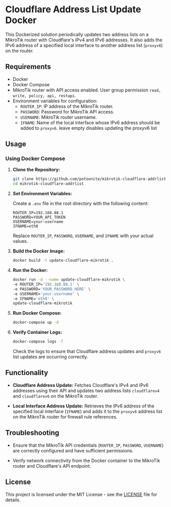 # Cloudflare Address List Update Docker

This Dockerized solution periodically updates two address lists on a MikroTik router with Cloudflare's IPv4 and IPv6 addresses. It also adds the IPv6 address of a specified local interface to another address list (`proxyv6`) on the router.

## Requirements

- Docker
- Docker Compose
- MikroTik router with API access enabled. User group permission `read, write, policy, api, restapi`.
- Environment variables for configuration:
  - `ROUTER_IP`: IP address of the MikroTik router.
  - `PASSWORD`: Password for MikroTik API access.
  - `USERNAME`: MikroTik router username.
  - `IFNAME`: Name of the local interface whose IPv6 address should be added to `proxyv6`. leave empty disables updating the proxyv6 list

## Usage

### Using Docker Compose

1. **Clone the Repository:**

   ```bash
   git clone https://github.com/potoonite/mikrotik-cloudflare-addrlist.git
   cd mikrotik-cloudflare-addrlist
   ```

2. **Set Environment Variables:**

   Create a `.env` file in the root directory with the following content:

   ```plaintext
   ROUTER_IP=192.168.88.1
   PASSWORD=YOUR_API_TOKEN
   USERNAME=your-username
   IFNAME=eth0
   ```

   Replace `ROUTER_IP`, `PASSWORD`, `USERNAME`, and `IFNAME` with your actual values.

3. **Build the Docker Image:**

   ```bash
   docker build -t update-cloudflare-mikrotik .
   ```

4. **Run the Docker:**

    ```bash
    docker run -d --name update-cloudflare-mikrotik \
    -e ROUTER_IP='192.168.88.1' \
    -e PASSWORD='YOUR_PASSWORD_HERE' \
    -e USERNAME='your-username' \
    -e IFNAME='eth0' \
    update-cloudflare-mikrotik
    ```

5. **Run Docker Compose:**

   ```bash
   docker-compose up -d
   ```

6. **Verify Container Logs:**

   ```bash
   docker-compose logs -f
   ```

   Check the logs to ensure that Cloudflare address updates and `proxyv6` list updates are occurring correctly.

## Functionality

- **Cloudflare Address Update:** Fetches Cloudflare's IPv4 and IPv6 addresses using their API and updates two address lists `cloudflarev4` and `cloudflarev6` on the MikroTik router.
  
- **Local Interface Address Update:** Retrieves the IPv6 address of the specified local interface (`IFNAME`) and adds it to the `proxyv6` address list on the MikroTik router for firewall rule references.

## Troubleshooting

- Ensure that the MikroTik API credentials (`ROUTER_IP`, `PASSWORD`, `USERNAME`) are correctly configured and have sufficient permissions.
  
- Verify network connectivity from the Docker container to the MikroTik router and Cloudflare's API endpoint.

## License

This project is licensed under the MIT License - see the [LICENSE](LICENSE) file for details.